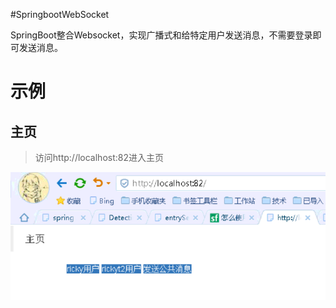 #SpringbootWebSocket

SpringBoot整合Websocket，实现广播式和给特定用户发送消息，不需要登录即可发送消息。

# 示例

## 主页

> 访问http://localhost:82进入主页

 ![](/src/main/resources/static/image/index.png) 